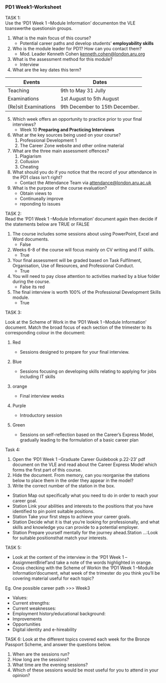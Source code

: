 ### PD1 Week1-Worksheet 
TASK 1:  
Use the ‘PD1 Week 1 –Module Information’ documenton the VLE toanswerthe questionsin groups.
1. What is the main focus of this course?
    - Potential career paths and develop students' **employability skills**
2. Who is the module leader for PD1? How can you contact them?
    - Mod. Leader Kenneth Cohen kenneth.cohen@london.aru.org 
3. What is the assessment method for this module? 
    - Interview
4. What are the key dates this term?

|Events | Dates |
|----------|---------------------| 
| Teaching | 9th to May 31 Jully |
|Examinations| 1st August to 5th August|
| (Re)sit Examinations| 9th December to 15th December.
5. Which week offers an opportunity to practice prior to your final interviews?
    - Week 10 **Preparing and Practicing Interviews**
6. What ar the key sources being used on your course? 
    1.  Professional Development 1
    2.  The Career Zone website and other online material 
7. What are the three main assessment offences? 
    1. Plagiarism
    2. Collusion
    3. Cheating
8. What should you do if you notice that the record of your attendance in the PD1 class isn’t right?
    - Contact the Attendance Team via attendance@london.aru.ac.uk 
9. What is the purpose of the course evaluation?
    - Obtain views to 
    - Continueally improve
    - reponding to issues 
      

TASK 2:  
Read the ‘PD1 Week 1 –Module Information’ document again then decide if the statements below are TRUE or FALSE
1. The course includes some sessions about using PowerPoint, Excel and Word documents.
    - False   
2. Weeks 6-8 of the course will focus mainly on CV writing and IT skills.
    - True
3. Your final assessment will be graded based on Task Fulfilment, Organisation, Use of Resources, and Professional Conduct.
    - True
4. You will need to pay close attention to activities marked by a blue folder during the course.
    - False its red
5. The final interview is worth 100% of the Professional Development Skills module.
    - True

TASK 3: 

Look at the Scheme of Work in the ‘PD1 Week 1 –Module Information’ document. Match the broad focus of each section of the trimester to its corresponding colour in the document:
1. Red       
    - Sessions designed to prepare for your final interview.    
2. Blue        
    - Sessions focusing on developing skills relating to applying for jobs including IT skills
3. orange       
    - Final interview weeks

4. Purple       
    - Introductory session

5. Green         
    - Sessions on self-reflection based on the Career’s Express Model, gradually leading to the formulation of a basic career plan


Task 4: 
1. Open the ‘PD1 Week 1 –Graduate Career Guidebook p.22-23’ pdf document on the VLE and read about the Career Express Model which forms the first part of this course.
2. Hide the document. From memory, can you reorganise the stations below to place them in the order they appear in the model? 
3. Write the correct number of the station in the box.

- Station Map out specifically what you need to do in order to reach your career goal.
- Station Link your abilities and interests to the positions that you have identified to pin point suitable positions.
- Station Take your first steps to achieve your career goals.
- Station Decide what it is that you’re looking for professionally, and what skills and knowledge you can provide to a potential employer.
- Station Prepare yourself mentally for the journey ahead.Station ...:Look for suitable positionsthat match your interests.

TASK 5:
- Look at the content of the interview in the ‘PD1 Week 1 –AssignmentBrief’and take a note of the words highlighted in orange.
- Cross checking with the Scheme of Workin the ‘PD1 Week 1 –Module Information’document,
what week of the trimester do you think you’ll be covering material useful for each topic?

Eg. One possible career path  >>> Week3

- Values:
- Current strengths:
- Current weaknesses:
- Employment history/educational background:
- Improvements
- Opportunities
- Digital identity and e-hireability


TASK 6: 
Look at the different topics covered each week for the Bronze Passport Scheme, and answer the questions below. 

1. When are the sessions run?
2. How long are the sessions?
3. What time are the evening sessions?
4. Which of these sessions would be most useful for you to attend in your
opinion?